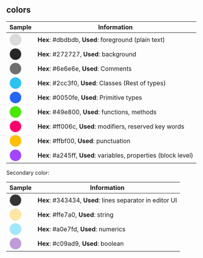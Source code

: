 
## colors

| Sample | Information |
|----|---|
| <span style="background:#dbdbdb;" class="color" >&shy;</span> | **Hex**: #dbdbdb, **Used**: foreground (plain text) |
| <span style="background:#272727;" class="color" >&shy;</span> | **Hex**: #272727, **Used**: background |
| <span style="background:#6e6e6e;" class="color" >&shy;</span> | **Hex**: #6e6e6e, **Used**: Comments |
| <span style="background:#2cc3f0;" class="color" >&shy;</span> | **Hex**: #2cc3f0, **Used**: Classes (Rest of types) |
| <span style="background:#2365f4;" class="color" >&shy;</span> | **Hex**: #0050fe, **Used**: Primitive types |
| <span style="background:#49e800;" class="color" >&shy;</span> | **Hex**: #49e800, **Used**: functions, methods |
| <span style="background:#ff006c;" class="color" >&shy;</span> | **Hex**: #ff006c, **Used**: modifiers, reserved key words|
| <span style="background:#ffbf00;" class="color" >&shy;</span> | **Hex**: #ffbf00, **Used**: punctuation |
| <span style="background:#a245ff;" class="color" >&shy;</span> | **Hex**: #a245ff, **Used**: variables, properties (block level) | 

Secondary color: 

| Sample | Information |
|----|---|
| <span style="background:#343434;" class="color" >&shy;</span> | **Hex**: #343434, **Used**: lines separator in editor UI |
| <span style="background:#ffe7a0;" class="color" >&shy;</span> | **Hex**: #ffe7a0, **Used**: string |
| <span style="background:#a0e7fd;" class="color" >&shy;</span> | **Hex**: #a0e7fd, **Used**: numerics |
| <span style="background:#c09ad9;" class="color" >&shy;</span> | **Hex**: #c09ad9, **Used**: boolean |


<style>
    .color{       
        height: 30px;  
        width: 30px;
        display:inline-block; 
        border: 1px solid #e5e5e5;
        border-radius:50%;
    }
</style>

